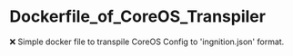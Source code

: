 # Dockerfile_of_CoreOS_Transpiler
❌ Simple docker file to transpile CoreOS Config to 'ingnition.json' format.
